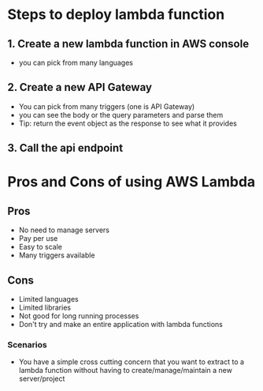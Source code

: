 # Steps to deploy lambda function

## 1. Create a new lambda function in AWS console

- you can pick from many languages

## 2. Create a new API Gateway

- You can pick from many triggers (one is API Gateway)
- you can see the body or the query parameters and parse them
- Tip: return the event object as the response to see what it provides

## 3. Call the api endpoint

# Pros and Cons of using AWS Lambda

## Pros

- No need to manage servers
- Pay per use
- Easy to scale
- Many triggers available

## Cons

- Limited languages
- Limited libraries
- Not good for long running processes
- Don't try and make an entire application with lambda functions

### Scenarios

- You have a simple cross cutting concern that you want to extract to a lambda function without having to create/manage/maintain a new server/project
